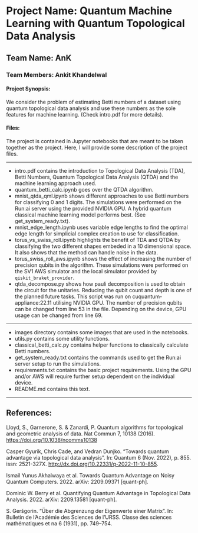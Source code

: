 # Project Name: Quantum Machine Learning with Quantum Topological Data Analysis

## Team Name: AnK
### Team Members: Ankit Khandelwal

#### Project Synopsis:
We consider the problem of estimating Betti numbers of a dataset using quantum topological data analysis and use these numbers as the sole features for machine learning.
(Check intro.pdf for more details).

#### Files:
The project is contained in Jupyter notebooks that are meant to be taken together as the project.
Here, I will provide some description of the project files.
***
* intro.pdf contains the introduction to Topological Data Analysis (TDA), Betti Numbers, Quantum Topological Data Analysis (QTDA) and the machine learning approach used.
* quantum_betti_calc.ipynb goes over the QTDA algorithm.
* mnist_qtda_qml.ipynb shows different approaches to use Betti numbers for classifying 0 and 1 digits. The simulations were performed on the Run:ai server using the provided NVIDIA GPU. A hybrid quantum classical machine learning model performs best. (See get_system_ready.txt).
* mnist_edge_length.ipynb uses variable edge lengths to find the optimal edge length for simplicial complex creation to use for classification.
* torus_vs_swiss_roll.ipynb highlights the benefit of TDA and QTDA by classifying the two different shapes embeded in a 10 dimensional space. It also shows that the method can handle noise in the data.
* torus_swiss_roll_aws.ipynb shows the effect of increasing the number of precision qubits in the algorithm. These simulations were performed on the SV1 AWS simulator and the local simulator provided by `qiskit_braket_provider`.
* qtda_decompose.py shows how pauli decomposition is used to obtain the circuit for the unitaries. Reducing the qubit count and depth is one of the planned future tasks. This script was run on cuquantum-appliance:22.11 utilising NVIDIA GPU. The number of precision qubits can be changed from line 53 in the file. Depending on the device, GPU usage can be changed from line 69.

***
* images directory contains some images that are used in the notebooks.
* utils.py contains some utility functions.
* classical_betti_calc.py contains helper functions to classically calculate Betti numbers.
* get_system_ready.txt contains the commands used to get the Run:ai server setup to run the simulations.
* requirements.txt contains the basic project requirements. Using the GPU and/or AWS will require further setup dependent on the individual device.
* README.md contains this text.
***

## References:
Lloyd, S., Garnerone, S. & Zanardi, P. Quantum algorithms for topological and geometric analysis of data. Nat Commun 7, 10138 (2016). https://doi.org/10.1038/ncomms10138

Casper Gyurik, Chris Cade, and Vedran Dunjko. “Towards quantum advantage via topological data analysis”. In: Quantum 6 (Nov. 2022), p. 855. issn: 2521-327X.  http://dx.doi.org/10.22331/q-2022-11-10-855.

Ismail Yunus Akhalwaya et al. Towards Quantum Advantage on Noisy Quantum Computers. 2022. arXiv: 2209.09371 [quant-ph].

Dominic W. Berry et al. Quantifying Quantum Advantage in Topological Data Analysis. 2022. arXiv: 2209.13581 [quant-ph].

S. Geršgorin. “Über die Abgrenzung der Eigenwerte einer Matrix”. In: Bulletin de l’Académie des Sciences de l’URSS. Classe des sciences mathématiques et na 6 (1931), pp. 749–754.

